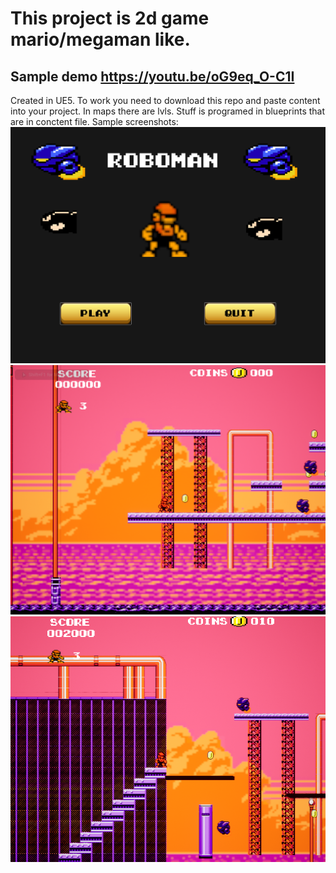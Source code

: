 # This project is 2d game mario/megaman like.
## Sample demo https://youtu.be/oG9eq_O-C1I
Created in UE5. To work you need to download this repo and paste content into your project. In maps there are lvls.
Stuff is programed in blueprints that are in conctent file.
Sample screenshots:
![Menu](roboman1.png)
![Gameplay](roboman2.png)
![Gameplay2](roboman3.png)
